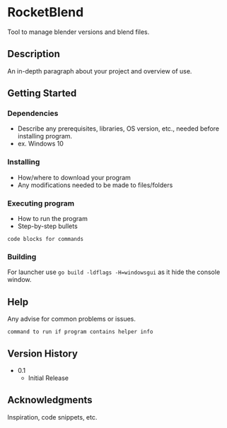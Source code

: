 # RocketBlend

Tool to manage blender versions and blend files.

## Description

An in-depth paragraph about your project and overview of use.

## Getting Started

### Dependencies

* Describe any prerequisites, libraries, OS version, etc., needed before installing program.
* ex. Windows 10

### Installing

* How/where to download your program
* Any modifications needed to be made to files/folders

### Executing program

* How to run the program
* Step-by-step bullets
```
code blocks for commands
```

### Building

For launcher use `go build -ldflags -H=windowsgui` as it hide the console window.

## Help

Any advise for common problems or issues.
```
command to run if program contains helper info
```

## Version History

* 0.1
    * Initial Release

## Acknowledgments

Inspiration, code snippets, etc.